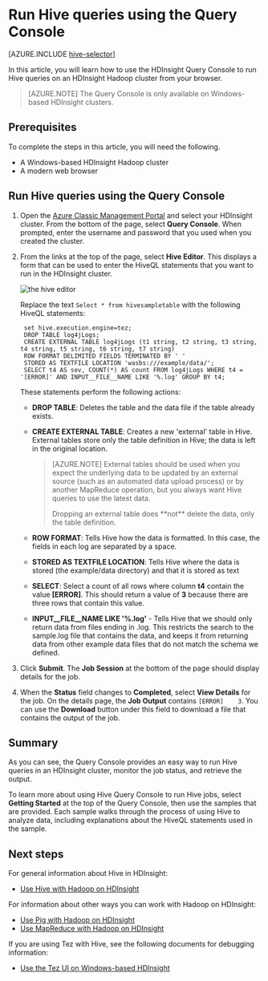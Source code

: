 <properties
    pageTitle="Use Hadoop Hive on the Query Console in HDInsight | Azure"
    description="Learn how to use the web-based Query Console to run Hive queries on an HDInsight Hadoop cluster from your browser."
    services="hdinsight"
    documentationcenter=""
    author="Blackmist"
    manager="jhubbard"
    editor="cgronlun"
    tags="azure-portal" />
<tags
    ms.assetid="5ae074b0-f55e-472d-94a7-005b0e79f779"
    ms.service="hdinsight"
    ms.devlang="na"
    ms.topic="article"
    ms.tgt_pltfrm="na"
    ms.workload="big-data"
    ms.date="09/20/2016"
    wacn.date=""
    ms.author="larryfr" />

# Run Hive queries using the Query Console
[AZURE.INCLUDE [hive-selector](../../includes/hdinsight-selector-use-hive.md)]

In this article, you will learn how to use the HDInsight Query Console to run Hive queries on an HDInsight Hadoop cluster from your browser.

> [AZURE.NOTE] The Query Console is only available on Windows-based HDInsight clusters.


## <a id="prereq"></a>Prerequisites
To complete the steps in this article, you will need the following.

* A Windows-based HDInsight Hadoop cluster
* A modern web browser

## <a id="run"></a> Run Hive queries using the Query Console
1. Open the <a href="https://manage.windowsazure.cn" target="_blank">Azure Classic Management Portal</a> and select your HDInsight cluster. From the bottom of the page, select **Query Console**. When prompted, enter the username and password that you used when you created the cluster.
2. From the links at the top of the page, select **Hive Editor**. This displays a form that can be used to enter the HiveQL statements that you want to run in the HDInsight cluster.
   
    ![the hive editor](./media/hdinsight-hadoop-use-hive-query-console/queryconsole.png)
   
    Replace the text `Select * from hivesampletable` with the following HiveQL statements:
   
        set hive.execution.engine=tez;
        DROP TABLE log4jLogs;
        CREATE EXTERNAL TABLE log4jLogs (t1 string, t2 string, t3 string, t4 string, t5 string, t6 string, t7 string)
        ROW FORMAT DELIMITED FIELDS TERMINATED BY ' '
        STORED AS TEXTFILE LOCATION 'wasbs:///example/data/';
        SELECT t4 AS sev, COUNT(*) AS count FROM log4jLogs WHERE t4 = '[ERROR]' AND INPUT__FILE__NAME LIKE '%.log' GROUP BY t4;
   
    These statements perform the following actions:
   
   * **DROP TABLE**: Deletes the table and the data file if the table already exists.
   * **CREATE EXTERNAL TABLE**: Creates a new 'external' table in Hive. External tables store only the table definition in Hive; the data is left in the original location.
     
     > [AZURE.NOTE]
     > External tables should be used when you expect the underlying data to be updated by an external source (such as an automated data upload process) or by another MapReduce operation, but you always want Hive queries to use the latest data.
     ><p> 
     > Dropping an external table does **not** delete the data, only the table definition.
     > 
     > 
   * **ROW FORMAT**: Tells Hive how the data is formatted. In this case, the fields in each log are separated by a space.
   * **STORED AS TEXTFILE LOCATION**: Tells Hive where the data is stored (the example/data directory) and that it is stored as text
   * **SELECT**: Select a count of all rows where column **t4** contain the value **[ERROR]**. This should return a value of **3** because there are three rows that contain this value.
   * **INPUT__FILE__NAME LIKE '%.log'** - Tells Hive that we should only return data from files ending in .log. This restricts the search to the sample.log file that contains the data, and keeps it from returning data from other example data files that do not match the schema we defined.
3. Click **Submit**. The **Job Session** at the bottom of the page should display details for the job.
4. When the **Status** field changes to **Completed**, select **View Details** for the job. On the details page, the **Job Output** contains `[ERROR]    3`. You can use the **Download** button under this field to download a file that contains the output of the job.

## <a id="summary"></a>Summary
As you can see, the Query Console provides an easy way to run Hive queries in an HDInsight cluster, monitor the job status, and retrieve the output.

To learn more about using Hive Query Console to run Hive jobs, select **Getting Started** at the top of the Query Console, then use the samples that are provided. Each sample walks through the process of using Hive to analyze data, including explanations about the HiveQL statements used in the sample.

## <a id="nextsteps"></a>Next steps
For general information about Hive in HDInsight:

* [Use Hive with Hadoop on HDInsight](/documentation/articles/hdinsight-use-hive/)

For information about other ways you can work with Hadoop on HDInsight:

* [Use Pig with Hadoop on HDInsight](/documentation/articles/hdinsight-use-pig/)
* [Use MapReduce with Hadoop on HDInsight](/documentation/articles/hdinsight-use-mapreduce/)

If you are using Tez with Hive, see the following documents for debugging information:

* [Use the Tez UI on Windows-based HDInsight](/documentation/articles/hdinsight-debug-tez-ui/)

[1]: /documentation/articles/hdinsight-hadoop-visual-studio-tools-get-started/

[hdinsight-sdk-documentation]: http://msdn.microsoft.com/zh-cn/library/dn479185.aspx

[azure-purchase-options]: /pricing/overview/
[azure-member-offers]: /pricing/member-offers/
[azure-trial]: /pricing/1rmb-trial/

[apache-tez]: http://tez.apache.org
[apache-hive]: http://hive.apache.org/
[apache-log4j]: http://zh.wikipedia.org/wiki/Log4j
[hive-on-tez-wiki]: https://cwiki.apache.org/confluence/display/Hive/Hive+on+Tez
[import-to-excel]: /documentation/articles/hdinsight-connect-excel-power-query/


[hdinsight-use-oozie]: /documentation/articles/hdinsight-use-oozie/
[hdinsight-analyze-flight-data]: /documentation/articles/hdinsight-analyze-flight-delay-data/



[hdinsight-storage]: /documentation/articles/hdinsight-hadoop-use-blob-storage/

[hdinsight-provision]: /documentation/articles/hdinsight-provision-clusters-v1/
[hdinsight-submit-jobs]: /documentation/articles/hdinsight-submit-hadoop-jobs-programmatically/
[hdinsight-upload-data]: /documentation/articles/hdinsight-upload-data/
[hdinsight-get-started]: /documentation/articles/hdinsight-hadoop-tutorial-get-started-windows-v1/

[Powershell-install-configure]: /documentation/articles/powershell-install-configure/
[powershell-here-strings]: http://technet.microsoft.com/zh-cn/library/ee692792.aspx


[img-hdi-hive-powershell-output]: ./media/hdinsight-use-hive/HDI.Hive.PowerShell.Output.png
